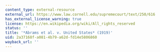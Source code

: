 ```yaml
---
content_type: external-resource
external_url: https://www.law.cornell.edu/supremecourt/text/250/616
has_external_license_warning: true
license: https://en.wikipedia.org/wiki/All_rights_reserved
status: ''
title: '*Abrams et al. v. United States* (1919)'
uid: 2a37168f-a081-4b79-a62d-fd14e5806860
wayback_url: ''
---
```

